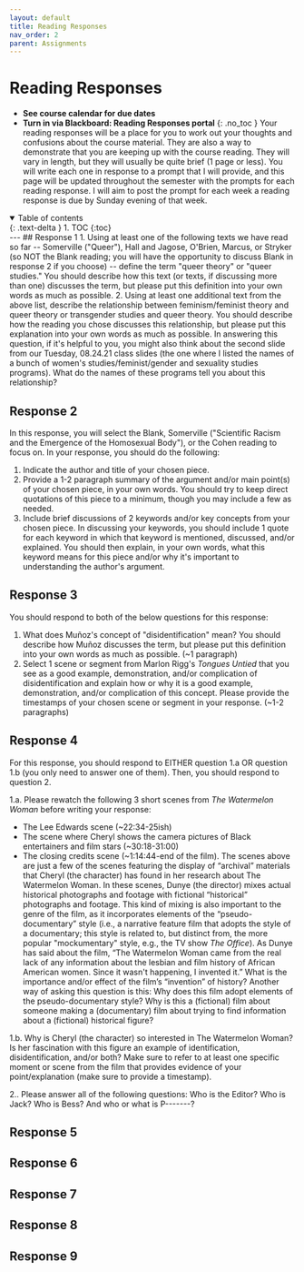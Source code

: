 ```yaml
---
layout: default
title: Reading Responses
nav_order: 2
parent: Assignments
---
```

# Reading Responses
* **See course calendar for due dates**
* **Turn in via Blackboard: Reading Responses portal**
{: .no_toc }
Your reading responses will be a place for you to work out your thoughts and confusions about the course material. They are also a way to demonstrate that you are keeping up with the course reading. They will vary in length, but they will usually be quite brief (1 page or less). You will write each one in response to a prompt that I will provide, and this page will be updated throughout the semester with the prompts for each reading response. I will aim to post the prompt for each week a reading response is due by Sunday evening of that week.
<details open markdown="block">
  <summary>
    Table of contents
  </summary>
  {: .text-delta }
1. TOC
{:toc}
</details>
---
## Response 1
1. Using at least one of the following texts we have read so far -- Somerville ("Queer"), Hall and Jagose, O'Brien, Marcus, or Stryker (so NOT the Blank reading; you will have the opportunity to discuss Blank in response 2 if you choose) -- define the term "queer theory" or "queer studies." You should describe how this text (or texts, if discussing more than one) discusses the term, but please put this definition into your own words as much as possible.
2. Using at least one additional text from the above list, describe the relationship between feminism/feminist theory and queer theory or transgender studies and queer theory. You should describe how the reading you chose discusses this relationship, but please put this explanation into your own words as much as possible. In answering this question, if it's helpful to you, you might also think about the second slide from our Tuesday, 08.24.21 class slides (the one where I listed the names of a bunch of women's studies/feminist/gender and sexuality studies programs). What do the names of these programs tell you about this relationship?

## Response 2
In this response, you will select the Blank, Somerville ("Scientific Racism and the Emergence of the Homosexual Body"), or the Cohen reading to focus on. In your response, you should do the following:

1. Indicate the author and title of your chosen piece.
2. Provide a 1-2 paragraph summary of the argument and/or main point(s) of your chosen piece, in your own words. You should try to keep direct quotations of this piece to a minimum, though you may include a few as needed.
3. Include brief discussions of 2 keywords and/or key concepts from your chosen piece. In discussing your keywords, you should include 1 quote for each keyword in which that keyword is mentioned, discussed, and/or explained. You should then explain, in your own words, what this keyword means for this piece and/or why it's important to understanding the author's argument.

## Response 3
You should respond to both of the below questions for this response:

1. What does Muñoz's concept of "disidentification" mean? You should describe how Muñoz discusses the term, but please put this definition into your own words as much as possible. (~1 paragraph)
2. Select 1 scene or segment from Marlon Rigg's *Tongues Untied* that you see as a good example, demonstration, and/or complication of disidentification and explain how or why it is a good example, demonstration, and/or complication of this concept. Please provide the timestamps of your chosen scene or segment in your response. (~1-2 paragraphs)

## Response 4
For this response, you should respond to EITHER question 1.a OR question 1.b (you only need to answer one of them). Then, you should respond to question 2.

1.a. Please rewatch the following 3 short scenes from *The Watermelon Woman* before writing your response:
* The Lee Edwards scene (~22:34-25ish)
* The scene where Cheryl shows the camera pictures of Black entertainers and film stars (~30:18-31:00)
* The closing credits scene (~1:14:44-end of the film).
The scenes above are just a few of the scenes featuring the display of “archival” materials that Cheryl (the character) has found in her research about The Watermelon Woman. In these scenes, Dunye (the director) mixes actual historical photographs and footage with fictional “historical” photographs and footage. This kind of mixing is also important to the genre of the film, as it incorporates elements of the “pseudo-documentary” style (i.e., a narrative feature film that adopts the style of a documentary; this style is related to, but distinct from, the more popular "mockumentary" style, e.g., the TV show *The Office*). As Dunye has said about the film, “The Watermelon Woman came from the real lack of any information about the lesbian and film history of African American women. Since it wasn't happening, I invented it.” What is the importance and/or effect of the film’s “invention” of history? Another way of asking this question is this: Why does this film adopt elements of the pseudo-documentary style? Why is this a (fictional) film about someone making a (documentary) film about trying to find information about a (fictional) historical figure?

 1.b. Why is Cheryl (the character) so interested in The Watermelon Woman? Is her fascination with this figure an example of identification, disidentification, and/or both? Make sure to refer to at least one specific moment or scene from the film that provides evidence of your point/explanation (make sure to provide a timestamp).

 2.. Please answer all of the following questions: Who is the Editor? Who is Jack? Who is Bess? And who or what is P-------?

## Response 5

## Response 6

## Response 7

## Response 8

## Response 9
